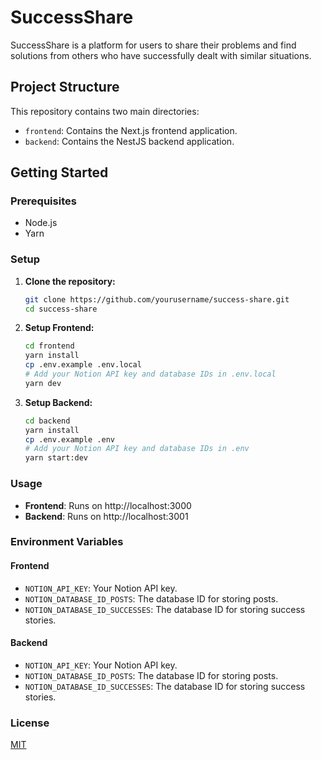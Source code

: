 # SuccessShare

SuccessShare is a platform for users to share their problems and find solutions from others who have successfully dealt with similar situations.

## Project Structure

This repository contains two main directories:

- `frontend`: Contains the Next.js frontend application.
- `backend`: Contains the NestJS backend application.

## Getting Started

### Prerequisites

- Node.js
- Yarn

### Setup

1. **Clone the repository:**

   ```sh
   git clone https://github.com/yourusername/success-share.git
   cd success-share
   ```

2. **Setup Frontend:**

   ```sh
   cd frontend
   yarn install
   cp .env.example .env.local
   # Add your Notion API key and database IDs in .env.local
   yarn dev
   ```

3. **Setup Backend:**
   ```sh
   cd backend
   yarn install
   cp .env.example .env
   # Add your Notion API key and database IDs in .env
   yarn start:dev
   ```

### Usage

- **Frontend**: Runs on http://localhost:3000
- **Backend**: Runs on http://localhost:3001

### Environment Variables

#### Frontend

- `NOTION_API_KEY`: Your Notion API key.
- `NOTION_DATABASE_ID_POSTS`: The database ID for storing posts.
- `NOTION_DATABASE_ID_SUCCESSES`: The database ID for storing success stories.

#### Backend

- `NOTION_API_KEY`: Your Notion API key.
- `NOTION_DATABASE_ID_POSTS`: The database ID for storing posts.
- `NOTION_DATABASE_ID_SUCCESSES`: The database ID for storing success stories.

### License

[MIT](LICENSE)

